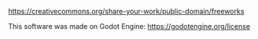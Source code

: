 https://creativecommons.org/share-your-work/public-domain/freeworks

This software was made on Godot Engine: https://godotengine.org/license
